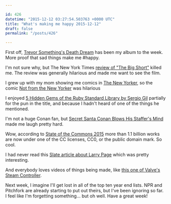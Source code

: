 ```yaml
---

id: 426
datetime: "2015-12-12 03:27:54.503763 +0000 UTC"
title: "What's making me happy 2015-12-12"
draft: false
permalink: "/posts/426"

---
```


First off, [Trevor Something's Death Dream](https://trevorsomething.bandcamp.com/album/death-dream) has been my album to the week. More proof that sad things make me #happy.

I'm not sure why, but  The New York Times [review of "The Big Short"](http://www.nytimes.com/2015/12/11/movies/review-in-the-big-short-economic-collapse-for-fun-and-profit.html) killed me. The review was generally hilarious and made me want to see the film.

I grew up with my mom showing me comics in [The New Yorker](https://en.wikipedia.org/wiki/The_New_Yorker), so the comic [Not from the New Yorker](https://thenib.com/not-from-the-new-yorker-28f533a36895) was hilarious

I enjoyed [5 Hidden Gems of the Ruby Standard Library by Sergio Gil](https://www.youtube.com/watch?v=eL-zPihYWBc&feature=youtu.be) partially for the pun in the title, and because I hadn't heard of one of the things he mentioned.

I'm not a huge Conan fan, but [Secret Santa Conan Blows His Staffer's Mind](https://www.youtube.com/watch?v=PBeakKeMWRY&feature=youtu.be) made me laugh pretty hard.

Wow, according to [State of the Commons 2015](https://stateof.creativecommons.org/2015/) more than 1.1 billion works are now under one of the CC licenses, CC0, or the public domain mark. So cool. 

I had never read this [Slate article about Larry Page](http://www.slate.com/blogs/business_insider/2014/04/25/google_s_larry_page_the_co_founder_s_untold_story.html) which was pretty interesting.

And everybody loves videos of things being made, like [this one of Valve's Steam Controller](https://www.youtube.com/watch?v=uCgnWqoP4MM).

Next week, I imagine I'll get lost in all of the top ten year end lists. NPR and Pitchfork are already starting to put out theirs, but I've been ignoring so far. I feel like I'm forgetting something... but oh well. Have a great week!
